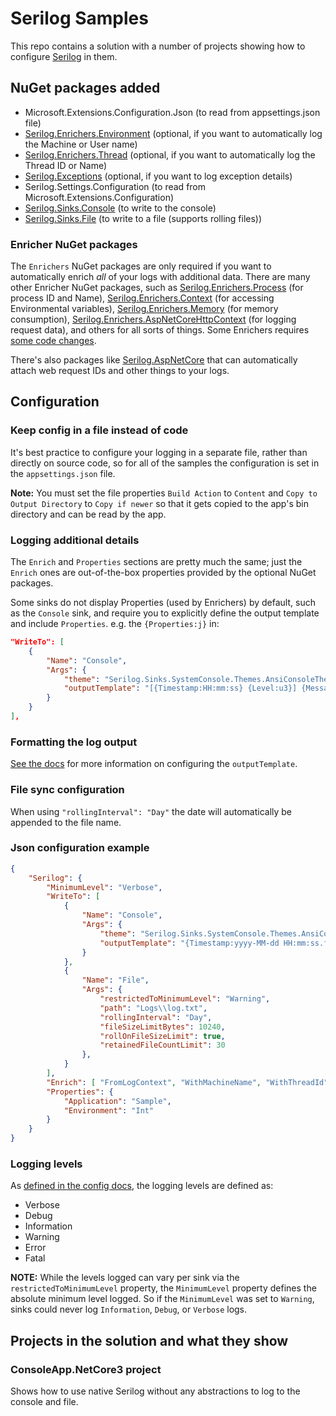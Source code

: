 # Serilog Samples

This repo contains a solution with a number of projects showing how to configure [Serilog](https://serilog.net) in them.

## NuGet packages added

- Microsoft.Extensions.Configuration.Json (to read from appsettings.json file)
- [Serilog.Enrichers.Environment](https://github.com/serilog/serilog-enrichers-environment) (optional, if you want to automatically log the Machine or User name)
- [Serilog.Enrichers.Thread](https://github.com/serilog/serilog-enrichers-thread) (optional, if you want to automatically log the Thread ID or Name)
- [Serilog.Exceptions](https://github.com/RehanSaeed/Serilog.Exceptions) (optional, if you want to log exception details)
- Serilog.Settings.Configuration (to read from Microsoft.Extensions.Configuration)
- [Serilog.Sinks.Console](https://github.com/serilog/serilog-sinks-console) (to write to the console)
- [Serilog.Sinks.File](https://github.com/serilog/serilog-sinks-file) (to write to a file (supports rolling files))

### Enricher NuGet packages

The `Enrichers` NuGet packages are only required if you want to automatically enrich _all_ of your logs with additional data.
There are many other Enricher NuGet packages, such as [Serilog.Enrichers.Process](https://github.com/serilog/serilog-enrichers-process) (for process ID and Name), [Serilog.Enrichers.Context](https://github.com/saleem-mirza/serilog-enrichers-context) (for accessing Environmental variables), [Serilog.Enrichers.Memory](https://github.com/JoshSchreuder/serilog-enrichers-memory) (for memory consumption), [Serilog.Enrichers.AspNetCoreHttpContext](https://github.com/trenoncourt/serilog-enrichers-aspnetcore-httpcontext) (for logging request data), and others for all sorts of things.
Some Enrichers requires [some code changes](https://github.com/serilog/serilog/wiki/Enrichment).

There's also packages like [Serilog.AspNetCore](https://github.com/serilog/serilog-aspnetcore) that can automatically attach web request IDs and other things to your logs.

## Configuration

### Keep config in a file instead of code

It's best practice to configure your logging in a separate file, rather than directly on source code, so for all of the samples the configuration is set in the `appsettings.json` file.

__Note:__ You must set the file properties `Build Action` to `Content` and `Copy to Output Directory` to `Copy if newer` so that it gets copied to the app's bin directory and can be read by the app.

### Logging additional details

The `Enrich` and `Properties` sections are pretty much the same; just the `Enrich` ones are out-of-the-box properties provided by the optional NuGet packages.

Some sinks do not display Properties (used by Enrichers) by default, such as the `Console` sink, and require you to explicitly define the output template and include `Properties`.
e.g. the `{Properties:j}` in:

```json
"WriteTo": [
    {
        "Name": "Console",
        "Args": {
            "theme": "Serilog.Sinks.SystemConsole.Themes.AnsiConsoleTheme::Code, Serilog.Sinks.Console",
            "outputTemplate": "[{Timestamp:HH:mm:ss} {Level:u3}] {Message:lj} <s:{SourceContext}>{NewLine}{Exception} {Properties:j}{NewLine}"
        }
    }
],
```

### Formatting the log output

[See the docs](https://github.com/serilog/serilog/wiki/Formatting-Output#formatting-plain-text) for more information on configuring the `outputTemplate`.

### File sync configuration

When using `"rollingInterval": "Day"` the date will automatically be appended to the file name.

### Json configuration example

```json
{
    "Serilog": {
        "MinimumLevel": "Verbose",
        "WriteTo": [
            {
                "Name": "Console",
                "Args": {
                    "theme": "Serilog.Sinks.SystemConsole.Themes.AnsiConsoleTheme::Code, Serilog.Sinks.Console",
                    "outputTemplate": "{Timestamp:yyyy-MM-dd HH:mm:ss.fff zzz} [{Level:u3}] {Message:j}{NewLine}{Properties:j}{NewLine}{Exception}"
                }
            },
            {
                "Name": "File",
                "Args": {
                    "restrictedToMinimumLevel": "Warning",
                    "path": "Logs\\log.txt",
                    "rollingInterval": "Day",
                    "fileSizeLimitBytes": 10240,
                    "rollOnFileSizeLimit": true,
                    "retainedFileCountLimit": 30
                },
            }
        ],
        "Enrich": [ "FromLogContext", "WithMachineName", "WithThreadId", "WithExceptionDetails" ],
        "Properties": {
            "Application": "Sample",
            "Environment": "Int"
        }
    }
}
```

### Logging levels

As [defined in the config docs](https://github.com/serilog/serilog/wiki/Configuration-Basics#minimum-level), the logging levels are defined as:

- Verbose
- Debug
- Information
- Warning
- Error
- Fatal

__NOTE:__ While the levels logged can vary per sink via the `restrictedToMinimumLevel` property, the `MinimumLevel` property defines the absolute minimum level logged. So if the `MinimumLevel` was set to `Warning`, sinks could never log `Information`, `Debug`, or `Verbose` logs.

## Projects in the solution and what they show

### ConsoleApp.NetCore3 project

Shows how to use native Serilog without any abstractions to log to the console and file.
